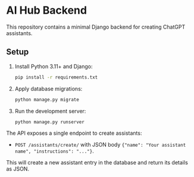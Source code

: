 # AI Hub Backend

This repository contains a minimal Django backend for creating ChatGPT assistants.

## Setup

1. Install Python 3.11+ and Django:
   ```bash
   pip install -r requirements.txt
   ```

2. Apply database migrations:
   ```bash
   python manage.py migrate
   ```

3. Run the development server:
   ```bash
   python manage.py runserver
   ```

The API exposes a single endpoint to create assistants:

- `POST /assistants/create/` with JSON body `{"name": "Your assistant name", "instructions": "..."}`.

This will create a new assistant entry in the database and return its details as JSON.
